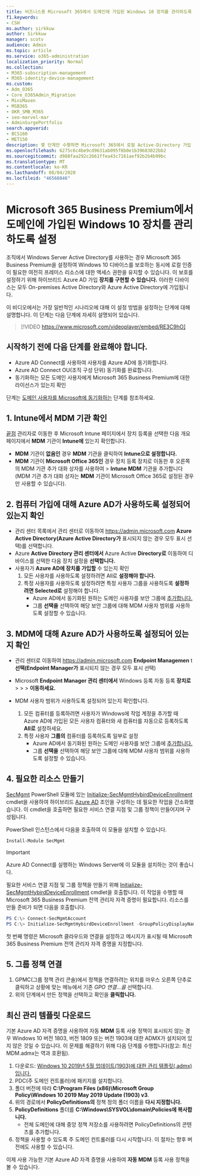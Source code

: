 ```yaml
---
title: 비즈니스용 Microsoft 365에서 도메인에 가입된 Windows 10 장치를 관리하도록 설정
f1.keywords:
- CSH
ms.author: sirkkuw
author: Sirkkuw
manager: scotv
audience: Admin
ms.topic: article
ms.service: o365-administration
localization_priority: Normal
ms.collection:
- M365-subscription-management
- M365-identity-device-management
ms.custom:
- Adm_O365
- Core_O365Admin_Migration
- MiniMaven
- MSB365
- OKR_SMB_M365
- seo-marvel-mar
- AdminSurgePortfolio
search.appverid:
- BCS160
- MET150
description: 몇 단계만 수행하면 Microsoft 365에서 로컬 Active-Directory 가입 Windows 10 장치를 보호하는 방법을 알아보십시오.
ms.openlocfilehash: 6275c6c4be9cd9631ab095f8b0e1b39683022bb2
ms.sourcegitcommit: d988faa292c2661ffea43c7161aef92b2b4b99bc
ms.translationtype: MT
ms.contentlocale: ko-KR
ms.lasthandoff: 08/04/2020
ms.locfileid: "46560846"
---
```

# <a name="enable-domain-joined-windows-10-devices-to-be-managed-by-microsoft-365-business-premium"></a>Microsoft 365 Business Premium에서 도메인에 가입된 Windows 10 장치를 관리하도록 설정

조직에서 Windows Server Active Directory를 사용하는 경우 Microsoft 365 Business Premium을 설정하여 Windows 10 디바이스를 보호하는 동시에 로컬 인증이 필요한 여전히 프레미스 리소스에 대한 액세스 권한을 유지할 수 있습니다.
이 보호를 설정하기 위해 하이브리드 Azure AD 가입 **장치를 구현할 수 있습니다.** 이러한 디바이스는 모두 On-premises Active Directory와 Azure Active Directory에 가입됩니다.

이 비디오에서는 가장 일반적인 시나리오에 대해 이 설정 방법을 설정하는 단계에 대해 설명합니다. 이 단계는 다음 단계에 자세히 설명되어 있습니다.

> [!VIDEO https://www.microsoft.com/videoplayer/embed/RE3C9hO]
  

## <a name="before-you-get-started-make-sure-you-complete-these-steps"></a>시작하기 전에 다음 단계를 완료해야 합니다.
- Azure AD Connect를 사용하여 사용자를 Azure AD에 동기화합니다.
- Azure AD Connect OU(조직 구성 단위) 동기화를 완료합니다.
- 동기화하는 모든 도메인 사용자에게 Microsoft 365 Business Premium에 대한 라이선스가 있는지 확인

단계는 [도메인 사용자를 Microsoft에 동기화하는](manage-domain-users.md) 단계를 참조하세요.

## <a name="1-verify-mdm-authority-in-intune"></a>1. Intune에서 MDM 기관 확인

[끝점](https://endpoint.microsoft.com/#blade/Microsoft_Intune_Enrollment/EnrollmentMenu/overview) 관리자로 이동한 후 Microsoft Intune 페이지에서 장치 등록을 선택한 다음 개요 페이지에서 **MDM** 기관이 **Intune에** 있는지 확인합니다.  

- **MDM** 기관이 **없음인** 경우 **MDM** 기관을 클릭하여 **Intune으로 설정합니다.**
- **MDM** 기관이 **Microsoft Office 365인** 경우 장치 등록 장치로 이동한 후 오른쪽의 MDM 기관 추가 대화 상자를 사용하여  >   **Intune MDM** 기관을  추가합니다(MDM 기관 추가 대화 상자는 **MDM** 기관이 Microsoft Office 365로 설정된 경우만 사용할 수  있습니다).

## <a name="2-verify-azure-ad-is-enabled-for-joining-computers"></a>2. 컴퓨터 가입에 대해 Azure AD가 사용하도록 설정되어 있는지 확인

- 관리 센터 목록에서 관리 센터로 이동하여 <a href="https://go.microsoft.com/fwlink/p/?linkid=2024339" target="_blank">https://admin.microsoft.com</a> **Azure Active Directory(Azure Active Directory가** 표시되지 않는 경우 모두 표시 선택)를 선택합니다.  
- Azure **Active Directory 관리 센터에서** Azure Active  **Directory로** 이동하여 디바이스를 선택한 다음 장치 설정을 **선택합니다.**
- 사용자가 **Azure AD에 장치를 가입할** 수 있는지 확인 
    1. 모든 사용자를 사용하도록 설정하려면 All로 **설정해야 합니다.**
    2. 특정 사용자를 사용하도록 설정하려면 특정 사용자 그룹을 사용하도록 **설정하려면 Selected로** 설정해야 합니다.
        - Azure AD에서 동기화된 원하는 도메인 사용자를 보안 그룹에 [추가합니다.](../admin/create-groups/create-groups.md)
        - 그룹 **선택을** 선택하여 해당 보안 그룹에 대해 MDM 사용자 범위를 사용하도록 설정할 수 있습니다.

## <a name="3-verify-azure-ad-is-enabled-for-mdm"></a>3. MDM에 대해 Azure AD가 사용하도록 설정되어 있는지 확인

- 관리 센터로 이동하여 <a href="https://go.microsoft.com/fwlink/p/?linkid=2024339" target="_blank">https://admin.microsoft.com</a> **Endpoint Managemen** t  **선택(Endpoint Manager가** 표시되지 않는 경우 모두 표시 선택)
- Microsoft **Endpoint Manager 관리 센터에서** Windows 등록 자동 등록 **장치로**  >    >    >  **이동하세요.**
- MDM 사용자 범위가 사용하도록 설정되어 있는지 확인합니다.

    1. 모든 컴퓨터를 등록하려면 사용자가 Windows에 작업 계정을 추가할 때 Azure AD에 가입된 모든 사용자 컴퓨터와 새 컴퓨터를 자동으로 등록하도록 **All로** 설정하세요.
    2. 특정 사용자 **그룹의** 컴퓨터를 등록하도록 일부로 설정
        -  Azure AD에서 동기화된 원하는 도메인 사용자를 보안 그룹에 [추가합니다.](../admin/create-groups/create-groups.md)
        -  그룹 **선택을** 선택하여 해당 보안 그룹에 대해 MDM 사용자 범위를 사용하도록 설정할 수 있습니다.

## <a name="4-create-the-required-resources"></a>4. 필요한 리소스 만들기 

[SecMgmt](https://www.powershellgallery.com/packages/SecMgmt) PowerShell 모듈에 있는 [Initialize-SecMgmtHybirdDeviceEnrollment](https://github.com/microsoft/secmgmt-open-powershell/blob/master/docs/help/Initialize-SecMgmtHybirdDeviceEnrollment.md) cmdlet을 사용하여 하이브리드 [Azure AD](https://docs.microsoft.com/azure/active-directory/devices/hybrid-azuread-join-managed-domains#configure-hybrid-azure-ad-join) 조인을 구성하는 데 필요한 작업을 간소화했습니다. 이 cmdlet을 호출하면 필요한 서비스 연결 지점 및 그룹 정책이 만들어지며 구성됩니다.

PowerShell 인스턴스에서 다음을 호출하여 이 모듈을 설치할 수 있습니다.

```powershell
Install-Module SecMgmt
```

> [!IMPORTANT]
> Azure AD Connect를 실행하는 Windows Server에 이 모듈을 설치하는 것이 좋습니다.

필요한 서비스 연결 지점 및 그룹 정책을 만들기 위해  [Initialize-SecMgmtHybirdDeviceEnrollment](https://github.com/microsoft/secmgmt-open-powershell/blob/master/docs/help/Initialize-SecMgmtHybirdDeviceEnrollment.md) cmdlet을 호출합니다. 이 작업을 수행할 때 Microsoft 365 Business Premium 전역 관리자 자격 증명이 필요합니다. 리소스를 만들 준비가 되면 다음을 호출합니다.

```powershell
PS C:\> Connect-SecMgmtAccount
PS C:\> Initialize-SecMgmtHybirdDeviceEnrollment -GroupPolicyDisplayName 'Device Management'
```

첫 번째 명령은 Microsoft 클라우드와 연결을 설정하고 메시지가 표시될 때 Microsoft 365 Business Premium 전역 관리자 자격 증명을 지정합니다.

## <a name="5-link-the-group-policy"></a>5. 그룹 정책 연결

1. GPMC(그룹 정책 관리 콘솔)에서 정책을 연결하려는 위치를 마우스 오른쪽 단추로 클릭하고 상황에 맞는 메뉴에서 기존 *GPO 연결...을* 선택합니다.
2. 위의 단계에서 만든 정책을 선택하고 확인을 **클릭합니다.**

## <a name="get-the-latest-administrative-templates"></a>최신 관리 템플릿 다운로드

기본 Azure AD 자격 증명을 사용하여 자동 **MDM** 등록 사용 정책이 표시되지 않는 경우 Windows 10 버전 1803, 버전 1809 또는 버전 1903에 대한 ADMX가 설치되어 있지 않은 것일 수 있습니다. 이 문제를 해결하기 위해 다음 단계를 수행합니다(참고: 최신 MDM.admx는 역과 호환됨).

1.  다운로드: [Windows 10 2019년 5월 업데이트(1903)에 대한 관리 템플릿(.admx)입니다.](https://www.microsoft.com/download/details.aspx?id=58495&WT.mc_id=rss_alldownloads_all)
2.  PDC(주 도메인 컨트롤러)에 패키지를 설치합니다.
3.  폴더 버전에 따라 **C:\Program Files (x86)\Microsoft Group Policy\Windows 10 2019 May 2019 Update (1903) v3**.
4.  위의 경로에서 **PolicyDefinitions의** 정책 정의 폴더 이름을 **다시 지정합니다.**
5.  **PolicyDefinitions** 폴더를 **C:\Windows\SYSVOL\domain\Policies에 복사합니다.** 
    -   전체 도메인에 대해 중앙 정책 저장소를 사용하려면 PolicyDefinitions의 콘텐츠를 추가합니다.
6.  정책을 사용할 수 있도록 주 도메인 컨트롤러를 다시 시작합니다. 이 절차는 향후 버전에도 사용할 수 있습니다.

이제 사용 가능한 기본 Azure AD 자격 증명을 사용하여 **자동 MDM** 등록 사용 정책을 볼 수 있습니다.
